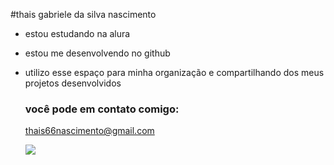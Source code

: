 #thais gabriele da silva nascimento

- estou estudando na alura
- estou me desenvolvendo no github
- utilizo esse espaço para minha organização e compartilhando dos meus projetos desenvolvidos

  ### você pode em contato comigo:

  thais66nascimento@gmail.com

  ![](https://media1.tenor.com/m/DyuOkvaCLRMAAAAd/dancing-baby-dance-moves.gif)
